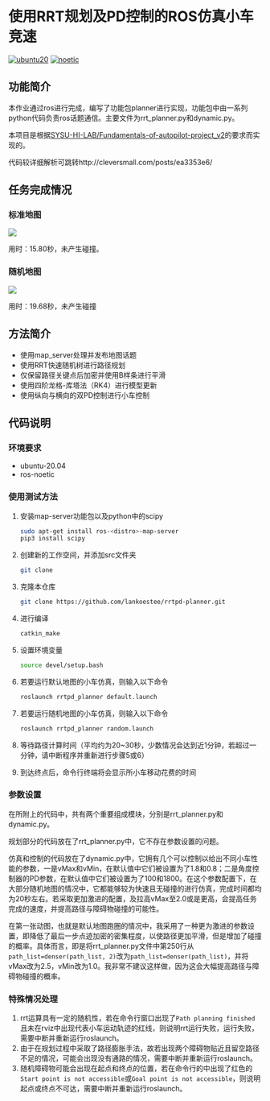 # 使用RRT规划及PD控制的ROS仿真小车竞速

[![ubuntu20][ubuntu20-badge]][ubuntu20]
[![noetic][noetic-badge]][noetic]

## 功能简介

本作业通过ros进行完成，编写了功能包planner进行实现，功能包中由一系列python代码负责ros话题通信。主要文件为rrt_planner.py和dynamic.py。

本项目是根据[SYSU-HI-LAB/Fundamentals-of-autopilot-project_v2](https://github.com/SYSU-HI-LAB/Fundamentals-of-autopilot-project_v2)的要求而实现的。

代码较详细解析可跳转http://cleversmall.com/posts/ea3353e6/

## 任务完成情况

### 标准地图

![](./video/15_8.gif)

用时：15.80秒，未产生碰撞。

### 随机地图

![](./video/19_68.gif)

用时：19.68秒，未产生碰撞

## 方法简介

- 使用map_server处理并发布地图话题
- 使用RRT快速随机树进行路径规划
- 仅保留路径关键点后加密并使用B样条进行平滑
- 使用四阶龙格-库塔法（RK4）进行模型更新
- 使用纵向与横向的双PD控制进行小车控制

## 代码说明

### 环境要求

- ubuntu-20.04
- ros-noetic

### 使用测试方法

1. 安装map-server功能包以及python中的scipy

   ```bash
   sudo apt-get install ros-<distro>-map-server
   pip3 install scipy
   ```

2. 创建新的工作空间，并添加src文件夹

   ```bash
   git clone 
   ```

3. 克隆本仓库

   ```bash
   git clone https://github.com/lankoestee/rrtpd-planner.git
   ```
   
4. 进行编译

   ```bash
   catkin_make
   ```
   
5. 设置环境变量

   ```bash
   source devel/setup.bash
   ```

6. 若要运行默认地图的小车仿真，则输入以下命令

   ```bash
   roslaunch rrtpd_planner default.launch
   ```

7. 若要运行随机地图的小车仿真，则输入以下命令

   ```bash
   roslaunch rrtpd_planner random.launch
   ```

8. 等待路径计算时间（平均约为20~30秒，少数情况会达到近1分钟，若超过一分钟，请中断程序并重新进行步骤5或6）

9.  到达终点后，命令行终端将会显示所小车移动花费的时间

### 参数设置

在所附上的代码中，共有两个重要组成模块，分别是rrt_planner.py和dynamic.py。

规划部分的代码放在了rrt_planner.py中，它不存在参数设置的问题。

仿真和控制的代码放在了dynamic.py中，它拥有几个可以控制以给出不同小车性能的参数，一是vMax和vMin，在默认值中它们被设置为了1.8和0.8；二是角度控制器的PD参数，在默认值中它们被设置为了100和1800。在这个参数配置下，在大部分随机地图的情况中，它都能够较为快速且无碰撞的进行仿真，完成时间都均为20秒左右。若采取更加激进的配置，及拉高vMax至2.0或是更高，会提高任务完成的速度，并提高路径与障碍物碰撞的可能性。

在第一张动图，也就是默认地图跑圈的情况中，我采用了一种更为激进的参数设置，即降低了最后一步点迹加密的密集程度，以使路径更加平滑，但是增加了碰撞的概率。具体而言，即是将rrt_planner.py文件中第250行从```path_list=denser(path_list, 2)```改为```path_list=denser(path_list)```，并将vMax改为2.5，vMin改为1.0。我非常不建议这样做，因为这会大幅提高路径与障碍物碰撞的概率。

### 特殊情况处理

1. rrt运算具有一定的随机性，若在命令行窗口出现了```Path planning finished```且未在rviz中出现代表小车运动轨迹的红线，则说明rrt运行失败，运行失败，需要中断并重新运行roslaunch。
2. 由于在规划过程中采取了路径膨胀手法，故若出现两个障碍物贴近且留空路径不足的情况，可能会出现没有通路的情况，需要中断并重新运行roslaunch。
3. 随机障碍物可能会出现在起点和终点的位置，若在命令行的中出现了红色的```Start point is not accessible```或```Goal point is not accessible```，则说明起点或终点不可达，需要中断并重新运行roslaunch。

[ubuntu20-badge]: https://img.shields.io/badge/-UBUNTU%2020%2E04-orange?style=flat-square&logo=ubuntu&logoColor=white
[ubuntu20]: https://releases.ubuntu.com/focal/
[noetic-badge]: https://img.shields.io/badge/-NOETIC-blue?style=flat-square&logo=ros
[noetic]:https://wiki.ros.org/noetic/
